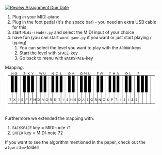 [![Review Assignment Due Date](https://classroom.github.com/assets/deadline-readme-button-24ddc0f5d75046c5622901739e7c5dd533143b0c8e959d652212380cedb1ea36.svg)](https://classroom.github.com/a/Ki47e6IN)

1. Plug in your MIDI-piano
2. Plug in the foot pedal (it's the space bar) - you need an extra USB cable for this
3. start `Midi-reader.py` and select the MIDI input of your choice
4. have fun (you can start `word-game.py` if you want or just start playing / typing)
   1. You can select the level you want to play with the `ARROW`-keys
   2. Start the level with `SPACE`-key
   3. Go back to menu with `BACKSPACE`-key

Mapping:
![mapping](./assets/game/mapping_.jpg)

Furthermore we extended the mapping with:

1. `BACKSPACE` key = MIDI-note 71
2. `ENTER` key = MIDI-note 72

If you want to see the algorithm mentioned in the paper, check out the `algorithm`-folder!
